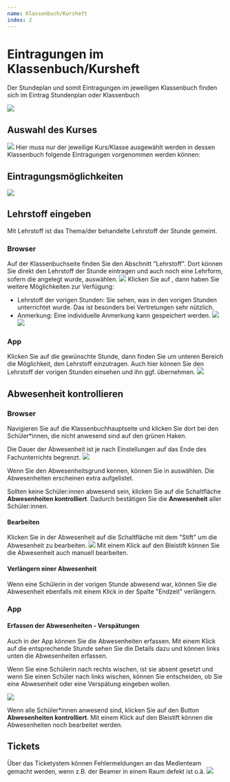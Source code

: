 ```yaml
---
name: Klassenbuch/Kursheft
index: 2
---
```


# Eintragungen im Klassenbuch/Kursheft
Der Stundeplan und somit Eintragungen im jeweiligen Klassenbuch finden sich im Eintrag Stundenplan oder Klassenbuch

![](/Bilder/webuntis/import/webuntis_Stundenplan.png)

## Auswahl des Kurses
![](/Bilder/webuntis/import/webuntis_Stundenplan_AuswahlKurs.png)
Hier muss nur der jeweilige Kurs/Klasse ausgewählt werden in dessen Klassenbuch folgende Eintragungen vorgenommen werden können:

## Eintragungsmöglichkeiten
![](/Bilder/webuntis/import/webuntis_Stundenplan_AuswahlKurs_2.png)


## Lehrstoff eingeben
Mit Lehrstoff ist das Thema/der behandelte Lehrstoff der Stunde gemeint. 
### Browser
Auf der Klassenbuchseite finden Sie den Abschnitt "Lehrstoff". Dort können Sie direkt den Lehrstoff der Stunde eintragen und auch noch eine Lehrform, sofern die angelegt wurde, auswählen.
![](/Bilder/webuntis/LuL/wu_lehrstoffeintraege1.gif)
Klicken Sie auf <Bearbeiten>, dann haben Sie weitere Möglichkeiten zur Verfügung:
* Lehrstoff der vorigen Stunden: Sie sehen, was in den vorigen Stunden unterrichtet wurde. Das ist besonders bei Vertretungen sehr nützlich.
* Anmerkung: Eine individuelle Anmerkung kann gespeichert werden.
![](/Bilder/webuntis/LuL/wu_lehrstoffeintraege2.png)
![](/Bilder/webuntis/LuL/wu_lehrstoffeintraege3.gif)
### App
Klicken Sie auf die gewünschte Stunde, dann finden Sie um unteren Bereich die Möglichkeit, den Lehrstoff einzutragen. Auch hier können Sie den Lehrstoff der vorigen Stunden einsehen und ihn ggf. übernehmen.
![](/Bilder/webuntis/LuL/wu_lehrstoffeintraege6.gif)
## Abwesenheit kontrollieren
### Browser
Navigieren Sie auf die Klassenbuchhauptseite und klicken Sie dort bei den Schüler*innen, die nicht anwesend sind auf den grünen Haken.

Die Dauer der Abwesenheit ist je nach Einstellungen auf das Ende des Fachunterrichts begrenzt.
![](/Bilder/webuntis/LuL/wu_Abwesenheiten1.png)

Wenn Sie den Abwesenheitsgrund kennen, können Sie in auswählen. Die Abwesenheiten erscheinen extra aufgelistet.

Sollten keine Schüler:innen abwesend sein, klicken Sie auf die Schaltfläche **Abwesenheiten kontrolliert**. Dadurch bestätigen Sie die **Anwesenheit** aller Schüler:innen.

#### Bearbeiten
Klicken Sie in der Abwesenheit auf die Schaltfläche mit dem "Stift" um die Abwesenheit zu bearbeiten.
![](/Bilder/webuntis/LuL/wu_Abwesenheiten2.gif)
Mit einem Klick auf den Bleistift können Sie die Abwesenheit auch manuell bearbeiten.

#### Verlängern einer Abwesenheit
Wenn eine Schülerin in der vorigen Stunde abwesend war, können Sie die Abwesenheit ebenfalls mit einem Klick in der Spalte "Endzeit" verlängern.

### App
#### Erfassen der Abwesenheiten - Verspätungen
Auch in der App können Sie die Abwesenheiten erfassen. Mit einem Klick auf die entsprechende Stunde sehen Sie die Details dazu und können links unten die Abwesenheiten erfassen.

Wenn Sie eine Schülerin nach rechts wischen, ist sie absent gesetzt und wenn Sie einen Schüler nach links wischen, können Sie entscheiden, ob Sie eine Abwesenheit oder eine Verspätung eingeben wollen.

![](/Bilder/webuntis/LuL/wu_Abwesenheiten3.png)

Wenn alle Schüler*innen anwesend sind, klicken Sie auf den Button **Abwesenheiten kontrolliert**. Mit einem Klick auf den Bleistift können die Abwesenheiten noch bearbeitet werden.

## Tickets
Über das Ticketystem können Fehlermeldungen an das Medienteam gemacht werden, wenn z.B. der Beamer in einem Raum defekt ist o.ä.
![](/Bilder/webuntis/ticket/webuntis_Stundeplan_Ticket.png)
